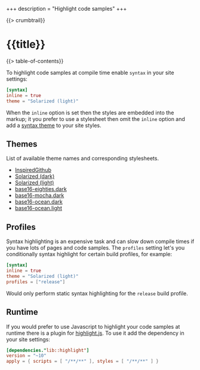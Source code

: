 +++
description = "Highlight code samples"
+++

{{> crumbtrail}}

# {{title}}

{{> table-of-contents}}

To highlight code samples at compile time enable `syntax` in your site settings:

```toml
[syntax]
inline = true
theme = "Solarized (light)"
```

When the `inline` option is set then the styles are embedded into the markup; it you prefer to use a stylesheet then omit the `inline` option and add a [syntax theme][] to your site styles.

## Themes

List of available theme names and corresponding stylesheets.

* [InspiredGithub](https://github.com/uwe-app/runtime/blob/master/syntax/themes/inspired-git-hub.css)
* [Solarized (dark)](https://github.com/uwe-app/runtime/blob/master/syntax/themes/solarized-dark.css)
* [Solarized (light)](https://github.com/uwe-app/runtime/blob/master/syntax/themes/solarized-light.css)
* [base16-eighties.dark](https://github.com/uwe-app/runtime/blob/master/syntax/themes/base16-eighties-dark.css)
* [base16-mocha.dark](https://github.com/uwe-app/runtime/blob/master/syntax/themes/base16-mocha-dark.css)
* [base16-ocean.dark](https://github.com/uwe-app/runtime/blob/master/syntax/themes/base16-ocean-dark.css)
* [base16-ocean.light](https://github.com/uwe-app/runtime/blob/master/syntax/themes/base16-ocean-light.css)

## Profiles

Syntax highlighting is an expensive task and can slow down compile times if you have lots of pages and code samples. The `profiles` setting let's you conditionally syntax highlight for certain build profiles, for example:

```toml
[syntax]
inline = true
theme = "Solarized (light)"
profiles = ["release"]
```

Would only perform static syntax highlighting for the `release` build profile.

## Runtime

If you would prefer to use Javascript to highlight your code samples at runtime there is a plugin for [highlight.js][]. To use it add the dependency in your site settings:

```toml
[dependencies."lib::highlight"]
version = "~10"
apply = { scripts = [ "/**/**" ], styles = [ "/**/**" ] }
```

[syntax theme]: https://github.com/uwe-app/runtime/tree/master/syntax/themes
[highlight.js]: https://highlightjs.org/
